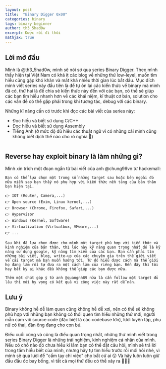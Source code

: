 ```yaml
---
layout: post
title:  "Binary Digger 0x00"
categories: binary
tags: binary beginner
author: th3_5had0w
excerpt: Được rồi đi thôi
mathjax: true
---
```


## Lời mở đầu

Mình là @th3_5had0w, mình sẽ nói sơ qua series Binary Digger. Theo mình thấy hiện tại Việt Nam có khá ít các blog về những thứ low-level, muốn tìm hiểu cũng gặp khó khăn và mất khá nhiều thời gian lúc bắt đầu. Mục đích mình viết series này đầu tiên là để tự ôn lại các kiến thức về binary mà mình đã có, thứ hai là để chia sẻ kiến thức này đến với các bạn, có thể sẽ giúp các bạn tìm hiểu nhanh hơn về các khái niệm, kĩ thuật cơ bản, solution cho các vấn đề có thể gặp phải trong khi tương tác, debug với các binary.

Những kĩ năng cần có trước khi đọc các bài viết của series này:

+ Đọc hiểu và biết sử dụng C/C++
+ Đọc hiểu và biết sử dụng Assembly
+ Tiếng Anh (ở mức độ đủ hiểu các thuật ngữ vì có những cái mình cũng không biết dịch thế nào cho rõ nghĩa 👀)

![]()

## Reverse hay exploit binary là làm những gì?

Mình xin trích một đoạn ngắn từ bài viết của anh @chung96vn từ hackemall:

```
Bạn có thể lựa chọn một trong số những target sau hoặc bên ngoài đó nữa miễn sao bạn thấy nó phụ hợp với kiến thức nền tảng của bản thân bạn hiện tại.

👉 IOT (Router, Camera,...)
👉 Open source (Exim, Linux kernel,...)
👉 Browser (Chrome, Firefox, Safari,...)
👉 Hypervisor
👉 Windows (Kernel, Software)
👉 Virtualization (Virtualbox, VMware,...)
👉 ...

Sau khi đã lựa chọn được cho mình một target phù hợp với kiến thức và kinh nghiệm của bản thân, thì lúc này kỹ năng quan trọng nhất đó là kỹ năng sử dụng google, kỹ năng tìm kiếm của các bạn. Bạn cần phải tìm những bài viết, blog, write-up của các chuyên gia trên thế giới viết về cái target mà bạn muốn hướng tới. Từ đó hiểu được cách mà thế giới họ đang làm rồi tự đưa ra một cách làm của riêng bạn. Đến đây thì tôi hay bất kỳ ai khác đều không thể giúp các bạn được nữa.

Thêm một chút góp ý từ anh @quangnh89 nữa là cần follow một target đủ lâu thì mới hy vọng có kết quả vì công việc này rất dễ nản.
```

## Lưu ý

Binary không hề dễ làm quen cũng không hề dễ xơi, nên có thể sẽ không phù hợp với những bạn không có thói quen tìm hiểu những thứ mới, người mẫn cảm với source code (đặc biệt là các codebase lớn), lười luyện tập, phụ nữ có thai, đàn ông đang cho con bú.

Điều cuối cùng và cũng là điều quan trọng nhất, những thứ mình viết trong series Binary Digger là những trải nghiệm, kinh nghiệm cá nhân của mình. Nếu có chỗ nào đó chưa hiểu kĩ lắm bạn có thể đặt câu hỏi, mình sẽ trả lời trong tầm hiểu biết của mình, nhưng hãy tự tìm hiểu trước rồi mới hỏi nhé, vì mình sẽ quá lười để "cầm tay chỉ việc" cho bất cứ ai 😗 Và hãy luôn luôn giữ đầu đầu óc bay bổng, vì tất cả mọi thứ đều có thể xảy ra 🥳🥳🥳